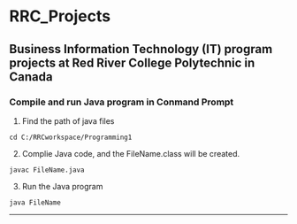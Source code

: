 # RRC_Projects
## Business Information Technology (IT) program projects at Red River College Polytechnic in Canada


### Compile and run Java program in Conmand Prompt

1. Find the path of java files
```
cd C:/RRCworkspace/Programming1
```

2. Complie Java code, and the FileName.class will be created.
```
javac FileName.java
```

3. Run the Java program
```
java FileName
```

---
